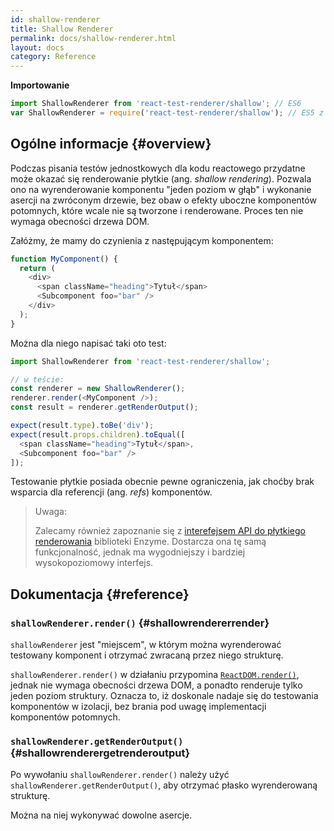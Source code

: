 ```yaml
---
id: shallow-renderer
title: Shallow Renderer
permalink: docs/shallow-renderer.html
layout: docs
category: Reference
---
```


**Importowanie**

```javascript
import ShallowRenderer from 'react-test-renderer/shallow'; // ES6
var ShallowRenderer = require('react-test-renderer/shallow'); // ES5 z zainstalowanym npm
```

## Ogólne informacje {#overview}

Podczas pisania testów jednostkowych dla kodu reactowego przydatne może okazać się renderowanie płytkie (ang. *shallow rendering*). Pozwala ono na wyrenderowanie komponentu "jeden poziom w głąb" i wykonanie asercji na zwróconym drzewie, bez obaw o efekty uboczne komponentów potomnych, które wcale nie są tworzone i renderowane. Proces ten nie wymaga obecności drzewa DOM.

Załóżmy, że mamy do czynienia z następującym komponentem:

```javascript
function MyComponent() {
  return (
    <div>
      <span className="heading">Tytuł</span>
      <Subcomponent foo="bar" />
    </div>
  );
}
```

Można dla niego napisać taki oto test:

```javascript
import ShallowRenderer from 'react-test-renderer/shallow';

// w teście:
const renderer = new ShallowRenderer();
renderer.render(<MyComponent />);
const result = renderer.getRenderOutput();

expect(result.type).toBe('div');
expect(result.props.children).toEqual([
  <span className="heading">Tytuł</span>,
  <Subcomponent foo="bar" />
]);
```

Testowanie płytkie posiada obecnie pewne ograniczenia, jak choćby brak wsparcia dla referencji (ang. *refs*) komponentów.

> Uwaga:
>
> Zalecamy również zapoznanie się z [interefejsem API do płytkiego renderowania](https://airbnb.io/enzyme/docs/api/shallow.html) biblioteki Enzyme. Dostarcza ona tę samą funkcjonalność, jednak ma wygodniejszy i bardziej wysokopoziomowy interfejs.

## Dokumentacja {#reference}

### `shallowRenderer.render()` {#shallowrendererrender}

`shallowRenderer` jest "miejscem", w którym można wyrenderować testowany komponent i otrzymać zwracaną przez niego strukturę.

`shallowRenderer.render()` w działaniu przypomina [`ReactDOM.render()`](/docs/react-dom.html#render), jednak nie wymaga obecności drzewa DOM, a ponadto renderuje tylko jeden poziom struktury. Oznacza to, iż doskonale nadaje się do testowania komponentów w izolacji, bez brania pod uwagę implementacji komponentów potomnych.

### `shallowRenderer.getRenderOutput()` {#shallowrenderergetrenderoutput}

Po wywołaniu `shallowRenderer.render()` należy użyć `shallowRenderer.getRenderOutput()`, aby otrzymać płasko wyrenderowaną strukturę.

Można na niej wykonywać dowolne asercje.
